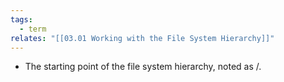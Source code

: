 ```yaml
---
tags:
  - term
relates: "[[03.01 Working with the File System Hierarchy]]"
---
```

- The starting point of the file system hierarchy, noted as /.